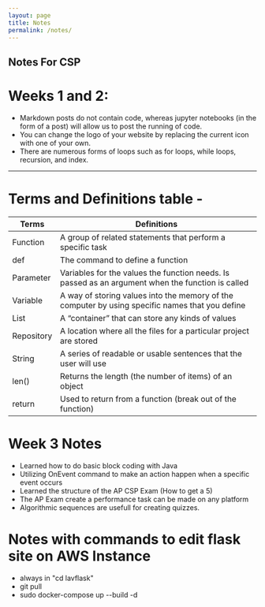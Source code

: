 ```yaml
---
layout: page
title: Notes
permalink: /notes/
---
```

 
## Notes For CSP

# Weeks 1 and 2:
- Markdown posts do not contain code, whereas jupyter notebooks (in the form of a post) will allow us to post the running of code.
- You can change the logo of your website by replacing the current icon with one of your own.
- There are numerous forms of loops such as for loops, while loops, recursion, and index.

---

# Terms and Definitions table -

| Terms | Definitions |
|-|-|
| Function | A group of related statements that perform a specific task |
| def | The command to define a function |
| Parameter| Variables for the values the function needs. Is passed as an argument when the function is called |
| Variable | A way of storing values into the memory of the computer by using specific names that you define |
| List |  A “container” that can store any kinds of values |
| Repository | A location where all the files for a particular project are stored |
| String | A series of readable or usable sentences that the user will use | 
| len() | Returns the length (the number of items) of an object |
| return | Used to return from a function (break out of the function) |


# Week 3 Notes
- Learned how to do basic block coding with Java
- Utilizing OnEvent command to make an action happen when a specific event occurs
- Learned the structure of the AP CSP Exam (How to get a 5)
- The AP Exam create a performance task can be made on any platform
- Algorithmic sequences are usefull for creating quizzes.

# Notes with commands to edit flask site on AWS Instance
- always in "cd lavflask" 
- git pull
- sudo docker-compose up --build -d 